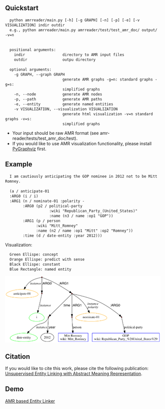 ## Quickstart

      python amrreader/main.py [-h] [-g GRAPH] [-n] [-p] [-e] [-v VISUALIZATION] indir outdir
      e.g., python amrreader/main.py amrreader/test/test_amr_doc/ output/ -v=n


      positional arguments:
        indir                 directory to AMR input files
        outdir                outpu directory

      optional arguments:
        -g GRAPH, --graph GRAPH
                              generate AMR graphs -g=n: standard graphs -g=s:
                              simplified graphs
        -n, --node            generate AMR nodes
        -p, --path            generate AMR paths
        -e, --entity          generate named entities
        -v VISUALIZATION, --visualization VISUALIZATION
                              generate html visualization -v=n standard graphs -v=s:
                              simplified graphs


- Your input should be raw AMR format (see amr-reader/tests/test_amr_doc/test).
- If you would like to use AMR visualization functionality, please install [PyGraphviz](https://pygraphviz.github.io/) first.<br>

## Example
      I am cautiously anticipating the GOP nominee in 2012 not to be Mitt Romney.

      (a / anticipate-01
      :ARG0 (i / i)
      :ARG1 (n / nominate-01 :polarity -
            :ARG0 (p2 / political-party 
                        :wiki "Republican_Party_(United_States)" 
                        :name (n3 / name :op1 "GOP"))
            :ARG1 (p / person
                  :wiki "Mitt_Romney" 
                  :name (n2 / name :op1 "Mitt" :op2 "Romney"))
            :time (d / date-entity :year 2012)))

  Visualization:<br>

      Green Ellispe: concept
      Orange Ellispe: predict with sense
      Black Ellispe: constant
      Blue Rectangle: named entity
![alt tag](https://github.com/panx27/amr-reader/blob/master/docs/example.png)

## Citation
If you would like to cite this work, please cite the following publication: <br>
[Unsupervised Entity Linking with Abstract Meaning Representation](http://nlp.cs.rpi.edu/paper/amrel.pdf).

## Demo
[AMR based Entity Linker](https://blender04.cs.rpi.edu/~panx2/amr/)
